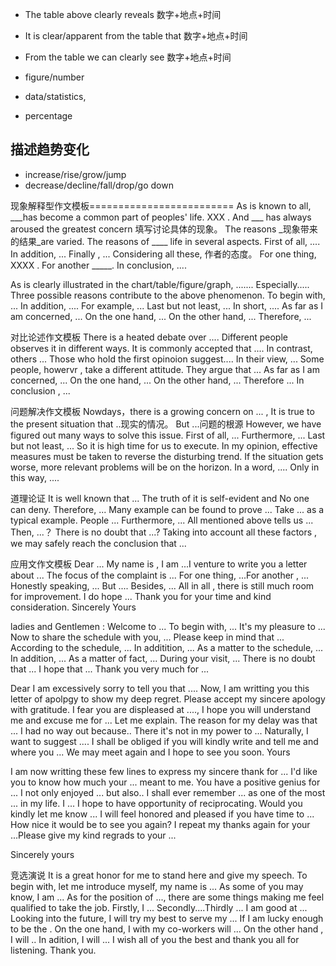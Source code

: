 * The table above clearly reveals 数字+地点+时间 
* It is clear/apparent from the table that 数字+地点+时间
* From the table we can clearly see 数字+地点+时间

* figure/number
* data/statistics,
* percentage

## 描述趋势变化
* increase/rise/grow/jump
* decrease/decline/fall/drop/go down

现象解释型作文模板=========================
As is known to all, ___has become a common part of peoples' life. XXX . And ___ has always aroused the greatest concern 填写讨论具体的现象。 The reasons _现象带来的结果_are varied.
The reasons of ____ life in several aspects. First of all, .... In addition, ... Finally , ...
Considering all these, 作者的态度。 For one thing, XXXX . For another _____. In conclusion, ....



As is clearly illustrated in the chart/table/figure/graph, ....... Especially..... Three possible reasons contribute to the above phenomenon.
To begin with, ... In addition, .... For example, ... Last but not least, ... In short, ....
As far as I am concerned, ... On the one hand, ... On the other hand, ... Therefore, ...


对比论述作文模板
There is a heated debate over .... Different people observes it in different ways. It is commonly accepted that .... In contrast, others ...
Those who hold the first opinoion suggest.... In their view, ... Some people, howervr , take a different attitude. They argue that ...
As far as I am concerned, ... On the one hand, ... On the other hand, ... Therefore ... In conclusion , ...

问题解决作文模板
Nowdays，there is a growing concern on ... , It is true to the present situation that ..现实的情况。 But ...问题的根源 
However, we have figured out many ways to solve this issue. First of all, ... Furthermore, ... Last but not least, ... So it is high time for us to execute.
In my opinion, effective measures must be taken to reverse the disturbing trend. If the situation gets worse, more relevant problems will be on the horizon. In a word, .... Only in this way, ....


道理论证
It is well known that ... The truth of it is self-evident and No one can deny. Therefore, ...
Many example can be found to prove ... Take ... as a typical example. People ... Furthermore, ...
All mentioned above tells us ... Then, ...？ There is no doubt that ...? Taking into account all these factors , we may safely reach the conclusion that ...

应用文作文模板
Dear ...
My name is , I am ...I venture to write you a letter about ... The focus of the complaint is ... For one thing, ...For another , ... Honestly speaking, ... But .... Besides, ... All in all , there is still much room for improvement. I do hope ... Thank you for your time and kind consideration.
Sincerely Yours


ladies and Gentlemen :
Welcome to ... To begin with, ... It's my pleasure to ... Now to share the schedule with you, ... Please keep in mind that ... According to the schedule, ... In additition, ... As a matter to the schedule, ... In addition, ... As a matter of fact, ... During your visit, ... There is no doubt that ... I hope that ... Thank you very much for ...


Dear
I am excessively sorry to tell you that .... Now, I am writting you this letter of apolpgy to show my deep regret. Please accept my sincere apology with gratitude. I fear you are  displeased at  ...., I hope you will understand me and excuse me for ... Let me explain. The reason for my delay was that ... I had no way out because.. There it's not in my power to ... Naturally, I want to suggest .... I shall be obliged if you will kindly write and tell me and where you ... We may meet again and I hope to see you soon.
Yours


I am now writting these few lines to express my sincere thank for ... I'd like you to know how much your ... meant to me. You have a positive genius for ... I not only enjoyed ... but also.. I shall ever remember ... as one of the most ... in my life. I ... I hope to have opportunity of reciprocating. Would you kindly let me know ... I will feel honored and pleased if you have time to ... How nice it would be to see you again? I repeat my thanks again for your ...Please give my kind regrads to your ...

Sincerely yours



竞选演说
It is a great honor for me to stand here and give my speech. To begin with, let me introduce myself, my name is ... As some of you may know, I am ... As for the position of ..., there are some things making me feel qualified to take the job. Firstly, I ... Secondly....Thirdly ... I am good at ... Looking into the future, I will try my best to serve my ... If I am lucky enough to be the . On the one hand, I with my co-workers will ... On the other hand , I will .. In adition, I will ... I wish all of you the best and thank you all for listening. Thank you.
